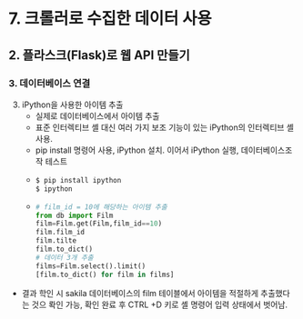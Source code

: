 # 7. 크롤러로 수집한 데이터 사용
## 2. 플라스크(Flask)로 웹 API 만들기
### 3. 데이터베이스 연결
3. iPython을 사용한 아이템 추출
   - 실제로 데이터베이스에서 아이템 추출
   - 표준 인터렉티브 셸 대신 여러 가지 보조 기능이 있는 iPython의 인터렉티브 셸 사용.
   - pip install 명령어 사용, iPython 설치. 이어서 iPython 실행, 데이터베이스조작 테스트
   - ```cmd
     $ pip install ipython
     $ ipython
     ```
   - ```python
     # film_id = 10에 해당하는 아이템 추출
     from db import Film
     film=Film.get(Film,film_id==10)
     film.film_id
     film.tilte
     film.to_dict()
     # 데이터 3개 추출
     films=Film.select().limit()
     [film.to_dict() for film in films]
     ```
  - 결과 학인 시 sakila 데이터베이스의 film 테이블에서 아이템을 적절하게 추출했다는 것으 롹인 가능, 확인 완료 후 CTRL +D 키로 셸 명령어 입력 상태에서 벗어남.
